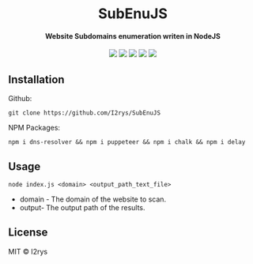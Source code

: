 <h1 align="center">SubEnuJS</h1>
<h4 align="center">Website Subdomains enumeration writen in NodeJS</h4>
<p align="center">
	<a href="https://github.com/I2rys/SubEnuJS/blob/main/LICENSE"><img src="https://img.shields.io/github/license/I2rys/SubEnuJS?style=flat-square"></img></a>
	<a href="https://github.com/I2rys/SubEnuJS"><img src="https://bettercodehub.com/edge/badge/I2rys/SubEnuJS?branch=main"></a>
	<a href="https://github.com/I2rys/SubEnuJS/issues"><img src="https://img.shields.io/github/issues/I2rys/SubEnuJS.svg"></img></a>
	<a href="https://github.com/I2rys/SubEnuJS"><img src="https://img.shields.io/badge/version-1.0.0-orange"></img></a>
	<a href="https://nodejs.org/"><img src="https://img.shields.io/badge/-Nodejs-green?style=flat-square&logo=Node.js"></img></a>
</p>


## Installation
Github:

    git clone https://github.com/I2rys/SubEnuJS

NPM Packages:

    npm i dns-resolver && npm i puppeteer && npm i chalk && npm i delay
    
## Usage

    node index.js <domain> <output_path_text_file>

 - domain - The domain of the website to scan.
 - output- The output path of the results.

## License
MIT © I2rys
